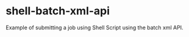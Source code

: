 shell-batch-xml-api
===================

Example of submitting a job using Shell Script using the batch xml API.